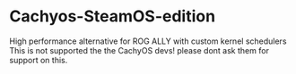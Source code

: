 # Cachyos-SteamOS-edition
High performance alternative for ROG ALLY with custom kernel schedulers
This is not supported the the CachyOS devs! please dont ask them for support on this. 
